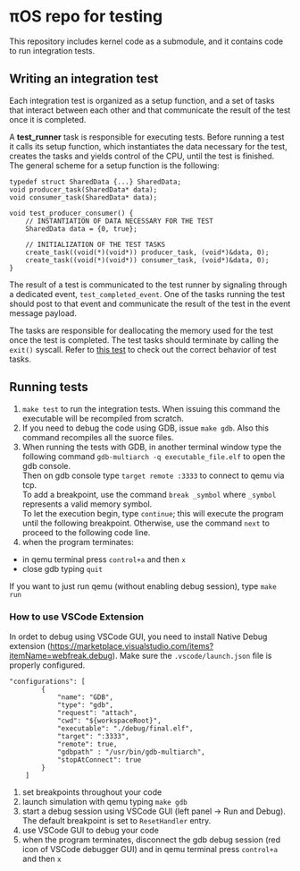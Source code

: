 # πOS repo for testing
This repository includes kernel code as a submodule, and it contains code to run integration tests.

## Writing an integration test

Each integration test is organized as a setup function, and a set of tasks that interact between each other and that communicate the result of the test once it is completed.

A **test_runner** task is responsible for executing tests. Before running a test it calls its setup function, which instantiates the data necessary for the test, creates the tasks and yields control of the CPU, until the test is finished. The general scheme for a setup function is the following:

```
typedef struct SharedData {...} SharedData;
void producer_task(SharedData* data);
void consumer_task(SharedData* data);

void test_producer_consumer() {
    // INSTANTIATION OF DATA NECESSARY FOR THE TEST
    SharedData data = {0, true};
    
    // INITIALIZATION OF THE TEST TASKS
    create_task((void(*)(void*)) producer_task, (void*)&data, 0);
    create_task((void(*)(void*)) consumer_task, (void*)&data, 0);
}
```

The result of a test is communicated to the test runner by signaling through a dedicated event, `test_completed_event`. One of the tasks running the test should post to that event and communicate the result of the test in the event message payload.

The tasks are responsible for deallocating the memory used for the test once the test is completed. The test tasks should terminate by calling the `exit()` syscall. Refer to [this test](testing/scheduling.c) to check out the correct behavior of test tasks.

## Running tests
1. `make test` to run the integration tests. When issuing this command the executable will be recompiled from scratch.
2. If you need to debug the code using GDB, issue `make gdb`. Also this command recompiles all the suorce files.
3. When running the tests with GDB, in another terminal window type the following command `gdb-multiarch -q executable_file.elf` to open the gdb console.\
Then on gdb console type `target remote :3333` to connect to qemu via tcp.\
To add a breakpoint, use the command `break _symbol` where `_symbol` represents a valid memory symbol.\
To let the execution begin, type `continue`; this will execute the program until the following breakpoint. Otherwise, use the command `next` to proceed to the following code line.
4. when the program terminates:
- in qemu terminal press `control+a` and then `x`
- close gdb typing `quit`

If you want to just run qemu (without enabling debug session), type `make run`

### How to use VSCode Extension
In ordet to debug using VSCode GUI, you need to install Native Debug extension (https://marketplace.visualstudio.com/items?itemName=webfreak.debug). Make sure the `.vscode/launch.json` file is properly configured.

```
"configurations": [
        {
            "name": "GDB",
            "type": "gdb",
            "request": "attach",
            "cwd": "${workspaceRoot}",
            "executable": "./debug/final.elf",
            "target": ":3333",
            "remote": true,
            "gdbpath" : "/usr/bin/gdb-multiarch",
            "stopAtConnect": true
        }
    ]
```

1. set breakpoints throughout your code
2. launch simulation with qemu typing `make gdb`
3. start a debug session using VSCode GUI (left panel -> Run and Debug). The default breakpoint is set to `ResetHandler` entry.
4. use VSCode GUI to debug your code
5. when the program terminates, disconnect the gdb debug session (red icon of VSCode debugger GUI) and in qemu terminal press `control+a` and then `x`

